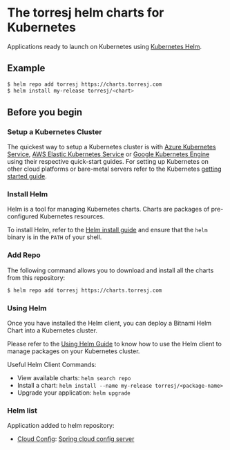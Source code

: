 # The torresj helm charts for Kubernetes

Applications ready to launch on Kubernetes using [Kubernetes Helm](https://github.com/helm/helm).

## Example

```bash
$ helm repo add torresj https://charts.torresj.com
$ helm install my-release torresj/<chart>
```

## Before you begin

### Setup a Kubernetes Cluster

The quickest way to setup a Kubernetes cluster is with [Azure Kubernetes Service](https://azure.microsoft.com/en-us/services/kubernetes-service/), [AWS Elastic Kubernetes Service](https://aws.amazon.com/eks/) or [Google Kubernetes Engine](https://cloud.google.com/kubernetes-engine/) using their respective quick-start guides. For setting up Kubernetes on other cloud platforms or bare-metal servers refer to the Kubernetes [getting started guide](http://kubernetes.io/docs/getting-started-guides/).

### Install Helm

Helm is a tool for managing Kubernetes charts. Charts are packages of pre-configured Kubernetes resources.

To install Helm, refer to the [Helm install guide](https://github.com/helm/helm#install) and ensure that the `helm` binary is in the `PATH` of your shell.

### Add Repo

The following command allows you to download and install all the charts from this repository:

```bash
$ helm repo add torresj https://charts.torresj.com
```

### Using Helm

Once you have installed the Helm client, you can deploy a Bitnami Helm Chart into a Kubernetes cluster.

Please refer to the [Using Helm Guide](https://github.com/helm/helm/blob/master/README.md) to know how to use the Helm client to manage packages on your Kubernetes cluster.

Useful Helm Client Commands:
* View available charts: `helm search repo`
* Install a chart: `helm install --name my-release torresj/<package-name>`
* Upgrade your application: `helm upgrade`

### Helm list

Application added to helm repository:
* [Cloud Config](https://github.com/torresj/helm-charts/tree/master/cloud-config): [Spring cloud config server](https://cloud.spring.io/spring-cloud-config/reference/html/)
